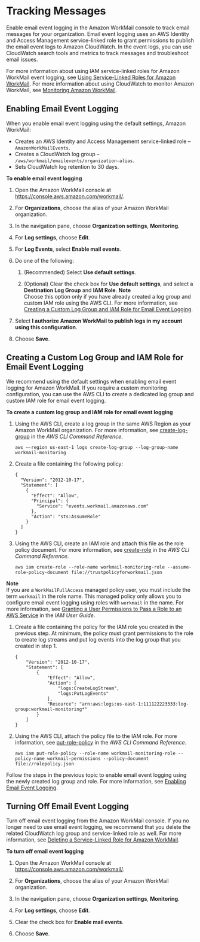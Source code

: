 # Tracking Messages<a name="tracking"></a>

Enable email event logging in the Amazon WorkMail console to track email messages for your organization\. Email event logging uses an AWS Identity and Access Management service\-linked role to grant permissions to publish the email event logs to Amazon CloudWatch\. In the event logs, you can use CloudWatch search tools and metrics to track messages and troubleshoot email issues\.

For more information about using IAM service\-linked roles for Amazon WorkMail event logging, see [Using Service\-Linked Roles for Amazon WorkMail](using-service-linked-roles.md)\. For more information about using CloudWatch to monitor Amazon WorkMail, see [Monitoring Amazon WorkMail](monitoring-overview.md)\. 

## Enabling Email Event Logging<a name="enable-tracking"></a>

When you enable email event logging using the default settings, Amazon WorkMail:
+ Creates an AWS Identity and Access Management service\-linked role – `AmazonWorkMailEvents`\.
+ Creates a CloudWatch log group – `/aws/workmail/emailevents/organization-alias`\.
+ Sets CloudWatch log retention to 30 days\.

**To enable email event logging**

1. Open the Amazon WorkMail console at [https://console\.aws\.amazon\.com/workmail/](https://console.aws.amazon.com/workmail/)\.

1. For **Organizations**, choose the alias of your Amazon WorkMail organization\.

1. In the navigation pane, choose **Organization settings**, **Monitoring**\.

1. For **Log settings**, choose **Edit**\.

1. For **Log Events**, select **Enable mail events**\.

1. Do one of the following:

   1. \(Recommended\) Select **Use default settings**\.

   1. \(Optional\) Clear the check box for **Use default settings**, and select a **Destination Log Group** and **IAM Role**\.
**Note**  
Choose this option only if you have already created a log group and custom IAM role using the AWS CLI\. For more information, see [Creating a Custom Log Group and IAM Role for Email Event Logging](#custom-tracking-role)\.

1. Select **I authorize Amazon WorkMail to publish logs in my account using this configuration**\.

1. Choose **Save**\.

## Creating a Custom Log Group and IAM Role for Email Event Logging<a name="custom-tracking-role"></a>

We recommend using the default settings when enabling email event logging for Amazon WorkMail\. If you require a custom monitoring configuration, you can use the AWS CLI to create a dedicated log group and custom IAM role for email event logging\.

**To create a custom log group and IAM role for email event logging**

1. Using the AWS CLI, create a log group in the same AWS Region as your Amazon WorkMail organization\. For more information, see [create\-log\-group](https://docs.aws.amazon.com/cli/latest/reference/logs/create-log-group.html) in the *AWS CLI Command Reference*\.

   ```
   aws –-region us-east-1 logs create-log-group --log-group-name workmail-monitoring
   ```

1. Create a file containing the following policy:

   ```
   {
     "Version": "2012-10-17",
     "Statement": [
       {
         "Effect": "Allow",
         "Principal": {
           "Service": "events.workmail.amazonaws.com"
         },
         "Action": "sts:AssumeRole"
       }
     ]
   }
   ```

1. Using the AWS CLI, create an IAM role and attach this file as the role policy document\. For more information, see [create\-role](https://docs.aws.amazon.com/cli/latest/reference/iam/create-role.html) in the *AWS CLI Command Reference*\.

   ```
   aws iam create-role --role-name workmail-monitoring-role --assume-role-policy-document file://trustpolicyforworkmail.json
   ```
**Note**  
If you are a `WorkMailFullAccess` managed policy user, you must include the term `workmail` in the role name\. This managed policy only allows you to configure email event logging using roles with `workmail` in the name\. For more information, see [Granting a User Permissions to Pass a Role to an AWS Service](https://docs.aws.amazon.com/IAM/latest/UserGuide/id_roles_use_passrole.html) in the *IAM User Guide*\.

1. Create a file containing the policy for the IAM role you created in the previous step\. At minimum, the policy must grant permissions to the role to create log streams and put log events into the log group that you created in step 1\.

   ```
   {
       "Version": "2012-10-17",
       "Statement": [
           {
               "Effect": "Allow",
               "Action": [
                   "logs:CreateLogStream",
                   "logs:PutLogEvents"
               ],
               "Resource": "arn:aws:logs:us-east-1:111122223333:log-group:workmail-monitoring*"
           }
       ]
   }
   ```

1. Using the AWS CLI, attach the policy file to the IAM role\. For more information, see [put\-role\-policy](https://docs.aws.amazon.com/cli/latest/reference/iam/put-role-policy.html) in the *AWS CLI Command Reference*\.

   ```
   aws iam put-role-policy --role-name workmail-monitoring-role --policy-name workmail-permissions --policy-document file://rolepolicy.json
   ```

Follow the steps in the previous topic to enable email event logging using the newly created log group and role\. For more information, see [Enabling Email Event Logging](#enable-tracking)\.

## Turning Off Email Event Logging<a name="turn-off-tracking"></a>

Turn off email event logging from the Amazon WorkMail console\. If you no longer need to use email event logging, we recommend that you delete the related CloudWatch log group and service\-linked role as well\. For more information, see [Deleting a Service\-Linked Role for Amazon WorkMail](using-service-linked-roles.md#delete-slr)\.

**To turn off email event logging**

1. Open the Amazon WorkMail console at [https://console\.aws\.amazon\.com/workmail/](https://console.aws.amazon.com/workmail/)\.

1. For **Organizations**, choose the alias of your Amazon WorkMail organization\.

1. In the navigation pane, choose **Organization settings**, **Monitoring**\.

1. For **Log settings**, choose **Edit**\.

1. Clear the check box for **Enable mail events**\.

1. Choose **Save**\.